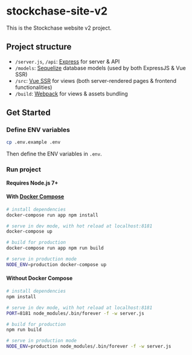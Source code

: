# stockchase-site-v2

This is the Stockchase website v2 project.

## Project structure

- `/server.js`, `/api`: [Express](https://expressjs.com/) for server & API
- `/models`: [Sequelize](http://docs.sequelizejs.com/) database models (used by both ExpressJS & Vue SSR)
- `/src`: [Vue SSR](https://ssr.vuejs.org/) for views (both server-rendered pages & frontend functionalities)
- `/build`: [Webpack](https://webpack.js.org/) for views & assets bundling

## Get Started

### Define ENV variables

``` bash
cp .env.example .env
```

Then define the ENV variables in `.env`.

### Run project

**Requires Node.js 7+**

#### With [Docker Compose](https://docs.docker.com/compose/)

``` bash
# install dependencies
docker-compose run app npm install

# serve in dev mode, with hot reload at localhost:8181
docker-compose up

# build for production
docker-compose run app npm run build

# serve in production mode
NODE_ENV=production docker-compose up
```

#### Without Docker Compose

``` bash
# install dependencies
npm install

# serve in dev mode, with hot reload at localhost:8181
PORT=8181 node_modules/.bin/forever -f -w server.js

# build for production
npm run build

# serve in production mode
NODE_ENV=production node_modules/.bin/forever -f -w server.js
```
